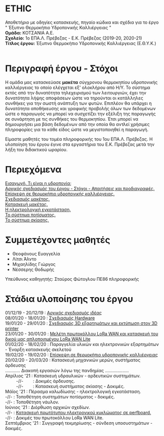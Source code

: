 # ETHIC
Αποθετήριο με οδηγίες κατασκευής, πηγαίο κώδικα και σχέδια για το έργο " Έξυπνο Θερμοκήπιο Υδροπονικής Καλλιέργειας "<br>
**Ομάδα:** ΚΟΤΣΑΝΙΑ Α.Ε. <br/>
**Σχολείο:** 1ο ΕΠΑ.Λ. Πρέβεζας - Ε.Κ. Πρέβεζας (2019-20, 2020-21)<br/>
**Τίτλος έργου:** Έξυπνο Θερμοκήπιο Υδροπονικής Καλλιέργειας (Ε.Θ.Υ.Κ.)<br/> 
<br/>

Περιγραφή έργου - Στόχοι
========================
Η ομάδα μας κατασκεύασε <b>μακέτα</b> σύγχρονου θερμοκηπίου υδροπονικής καλλιέργειας το οποίο ελέγχεται εξ' ολοκλήρου από Η/Υ. Το σύστημα εκτός από την δυνατότητα τηλεχειρισμού των λειτουργιών, έχει την δυνατότητα λήψης αποφάσεων ώστε να τηρούνται οι κατάλληλες συνθήκες για την σωστή ανάπτυξη των φυτών. Επιπλέον θα υπάρχει η δυνατότητα αποθήκευσης και γραφικής προβολής όλων των δεδομένων ώστε ο παραγωγός να μπορεί να συσχετίζει την εξέλιξη της παραγωγής σε συνάρτηση με τις συνθήκες του θερμοκηπίου. Έτσι μπορεί να δημιουργήσει μια βάση δεδομένων από την οποία θα αντλεί χρήσιμες πληροφορίες για το κάθε είδος ώστε να μεγιστοποιηθεί η παραγωγή.

Είμαστε μαθητές του τομέα πληροφορικής του 1ου ΕΠΑ.Λ. Πρέβεζας. Η υλοποίηση του έργου έγινε στα εργαστήρια του Ε.Κ. Πρέβεζας μετά την λήξη του διδακτικού ωραρίου.

Περιεχόμενα
===========

<a href="/md_docs/eisag1.md">Εισαγωγή. Τι είναι η υδροπονία;</a><br>
<a href="/md_docs/eisag2.md">Αρχικός σχεδιασμός του έργου - Στόχοι - Απαιτήσεις και προδιαγραφές.</a><br>
<a href="/md_docs/en6.md">Επίσκεψη σε θερμοκήπιο υδροπονικής καλλιέργειας.</a><br>
<a href="/md_docs/en1.md">Σχεδιασμός μακέτας.</a><br>
<a href="/md_docs/en3.md">Κατασκευή μακέτας.</a><br>
<a href="/md_docs/electrolog.md">Η ηλεκτρολογική εγκατάσταση.</a><br>
<a href="/md_docs/potisma.md">Το σύστημα ποτίσματος.</a><br>
<a href="/md_docs/skiasi.md">Το σύστημα σκίασης.</a><br>

Συμμετέχοντες μαθητές
=====================
<ul>
 <li>Θεοφάνους Ευαγγελία</li>
 <li>Λίτσι Άλντο</li>
 <li>Μιχαηλίδης Γιώργος</li>
 <li>Νέσσερης Θοδωρής</li>
</ul>

Υπεύθυνος καθηγητής: Σταύρος Φώτογλου ΠΕ86 πληροφορικής

Στάδια υλοποίησης του έργου
===========================
01/12/19 - 20/12/19 : <a href="en1.md">Αρχικός σχεδιασμός ιδέας</a><br/>
08/01/20 - 18/01/20 : <a href="en2.md">Σχεδιασμός Hardware</a><br/>
19/01/20 - 29/01/20 : <a href="en3.md">Σχεδιασμός 3D εξαρτημάτων και εκτύπωση στον 3D printer</a><br/>
23/01/20 - 30/01/20 : <a href="en4.md">Μελέτη πρωτοκόλλου LoRa WAN και κατασκευή του δικού μας απλοποιημένου LoRa WAN Lite</a><br>
01/02/20 - 18/02/20 : Παραγγελία υλικών και ηλεκτρονικών εξαρτημάτων - Έναρξη κατασκευής σκελετού<br>
19/02/20 - 19/02/20 : <a href="en6.md">Επίσκεψη σε θερμοκήπιο υδροπονικής καλλιέργειας</a><br/>
20/02/20 - 20/03/20 : Κατασκευή μηχανικών μερών, συστήματος άρδευσης<br/>
............ Διακοπή εργασιών λόγω της πανδημίας ...................<br>
Απρίλιος '21 : Κατασκευή υδραυλικών - αρδευτικών συστημάτων.<br> 
&nbsp;&nbsp;&nbsp;&nbsp;&nbsp;&nbsp;&nbsp;&nbsp;&nbsp;-//-&nbsp;&nbsp;&nbsp;&nbsp;&nbsp;&nbsp;&nbsp;&nbsp;: Δοκιμές άρδευσης.<br>
&nbsp;&nbsp;&nbsp;&nbsp;&nbsp;&nbsp;&nbsp;&nbsp;&nbsp;-//-&nbsp;&nbsp;&nbsp;&nbsp;&nbsp;&nbsp;&nbsp;&nbsp;: Κατασκευή συστήματος σκίασης - Δοκιμές.<br>
Μάϊος '21    : Πέρασμα καλωδίωσης - ηλεκτρολογική εγκατάσταση.<br>
    -//-     : Τοποθέτηση συστημάτων ποτίσματος - δοκιμές.<br>
    -//-     : Τοποθέτηση νάυλον.<br>
Ιούνιος '21  : Διόρθωση αρχικών σχεδίων.<br>
    -//-     : <a href="en15.md">Κατασκευή πρωτότυπου ηλεκτρονικού κυκλώματος σε perfboard.</a><br>
    -//-     : Δοκιμές του πρωτοκόλλου LoRa WAN Lite. <br>
Σεπτέμβριος '21  : Συγγραφή τεκμηρίωσης - σύνδεση υποσυστημάτων - δοκιμές.<br>
<br>

